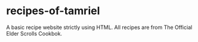 # recipes-of-tamriel
A basic recipe website strictly using HTML.
All recipes are from The Official Elder Scrolls Cookbok.